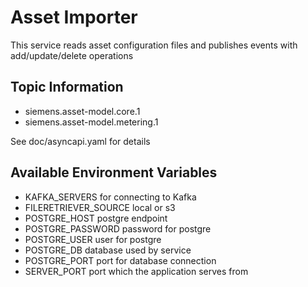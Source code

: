 # Asset Importer

This service reads asset configuration files and publishes events with add/update/delete operations

## Topic Information
- siemens.asset-model.core.1
- siemens.asset-model.metering.1

See doc/asyncapi.yaml for details

## Available Environment Variables
- KAFKA_SERVERS for connecting to Kafka  
- FILERETRIEVER_SOURCE local or s3  
- POSTGRE_HOST postgre endpoint  
- POSTGRE_PASSWORD password for postgre
- POSTGRE_USER user for postgre
- POSTGRE_DB database used by service  
- POSTGRE_PORT port for database connection
- SERVER_PORT port which the application serves from  
